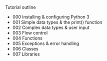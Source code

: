 Tutorial outline
- 000 Installing & configuring Python 3
- 001 Simple data types & the print() function
- 002 Complex data types & user input
- 003 Flow control
- 004 Functions
- 005 Exceptions & error handling
- 006 Classes
- 007 Libraries